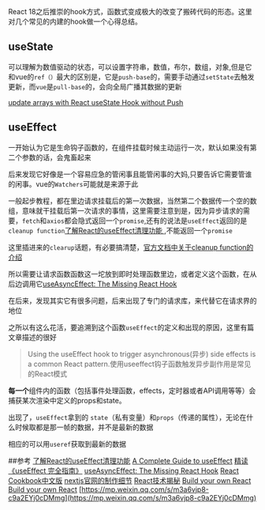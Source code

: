React 18之后推崇的hook方式，函数式变成极大的改变了搬砖代码的形态。这里对几个常见的内建的hook做一个心得总结。



## useState
可以理解为数值驱动的状态，可以设置字符串，数值，布尔，数组，对象,但是它和vue的`ref（）`最大的区别是，它是`push-base`的，需要手动通过`setState`去触发更新，而`vue`是`pull-base`的，会向全局广播其数据的更新

[update arrays with React useState Hook without Push ](https://www.techiediaries.com/react-usestate-hook-update-array/)

## useEffect
一开始认为它是生命钩子函数的，在组件挂载时候主动运行一次，默认如果没有第二个参数的话，会鬼畜起来

后来发现它好像是一个容易应急的管闲事且能管闲事的大妈,只要告诉它需要管谁的闲事。vue的`Watchers`可能就是来源于此

一般起步教程，都在里边请求挂载后的第一次数据，当然第二个数据传一个空的数组，意味就干挂载后第一次请求的事情，这里需要注意到是，因为异步请求的需要，`fetch`和`axios`都会隐式返回一个`promise`,还有的说法是`useEffect`返回的是`cleanup function`[了解React的useEffect清理功能 ](https://juejin.cn/post/7070703117817348109),不能返回一个`promise`

这里插进来的`clearup`话题，有必要搞清楚，[官方文档中关于cleanup function的介绍](https://legacy.reactjs.org/docs/hooks-effect.html#effects-with-cleanup)

所以需要让请求函数函数这一坨放到即时处理函数里边，或者定义这个函数，在从后边调用它[useAsyncEffect: The Missing React Hook](https://marmelab.com/blog/2023/01/11/use-async-effect-react.html)

在后来，发现其实它有很多问题，后来出现了专门的请求库，来代替它在请求界的地位

之所以有这么花活，要追溯到这个函数`useEffect`的定义和出现的原因，这里有篇文章描述的很好
>Using the useEffect hook to trigger asynchronous(异步) side effects is a common React pattern.使用useeffect钩子函数触发异步副作用是常见的React模式

**每一个**组件内的函数（包括事件处理函数，effects，定时器或者API调用等等）会捕获某次渲染中定义的props和state。

出现了，`useEffect`拿到的 `state`（私有变量）和`props`（传递的属性），无论在什么时候取都是那一帧的数据，并不是最新的数据

相应的可以用`useref`获取到最新的数据

##参考
[了解React的useEffect清理功能](https://juejin.cn/post/7070703117817348109)
[A Complete Guide to useEffect](https://overreacted.io/a-complete-guide-to-useeffect/)
[精读《useEffect 完全指南》](https://juejin.cn/post/6844903806090608647)
[useAsyncEffect: The Missing React Hook](https://marmelab.com/blog/2023/01/11/use-async-effect-react.html)
[React Cookbook中文版](https://weread.qq.com/web/reader/8c432530813ab7f0dg018da4k17e328b022b17e62166fad4?)
[nextjs官网的制作细节](https://rauno.me/craft/nextjs)
[React技术揭秘](https://react.iamkasong.com/)
[Build your own React](https://qcsite.gatsbyjs.io/build-your-own-react/)
[Build your own React](https://pomb.us/build-your-own-react/)
[https://mp.weixin.qq.com/s/m3a6vjp8-c9a2EYj0cDMmg](https://mp.weixin.qq.com/s/m3a6vjp8-c9a2EYj0cDMmg)
